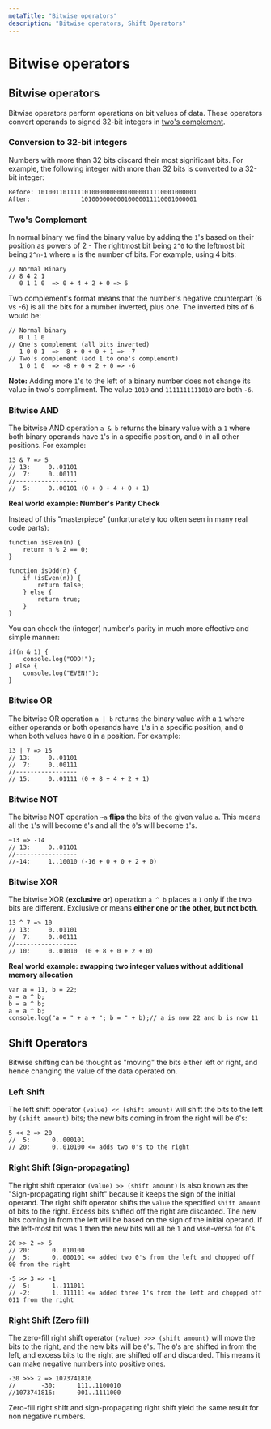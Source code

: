 ```yaml
---
metaTitle: "Bitwise operators"
description: "Bitwise operators, Shift Operators"
---
```


# Bitwise operators



## Bitwise operators


Bitwise operators perform operations on bit values of data. These operators convert  operands to signed 32-bit integers in [two's complement](http://stackoverflow.com/questions/1049722/what-is-2s-complement).

### Conversion to 32-bit integers

Numbers with more than 32 bits discard their most significant bits. For example, the following integer with more than 32 bits is converted to a 32-bit integer:

```
Before: 10100110111110100000000010000011110001000001
After:              10100000000010000011110001000001

```

### Two's Complement

In normal binary we find the binary value by adding the `1`'s based on their position as powers of 2 - The rightmost bit being `2^0` to the leftmost bit being `2^n-1` where `n` is the number of bits. For example, using 4 bits:

```
// Normal Binary
// 8 4 2 1
   0 1 1 0  => 0 + 4 + 2 + 0 => 6

```

Two complement's format means that the number's negative counterpart (6 vs -6) is all the bits for a number inverted, plus one. The inverted bits of 6 would be:

```
// Normal binary
   0 1 1 0
// One's complement (all bits inverted)
   1 0 0 1  => -8 + 0 + 0 + 1 => -7
// Two's complement (add 1 to one's complement)
   1 0 1 0  => -8 + 0 + 2 + 0 => -6

```

**Note:** Adding more `1`'s to the left of a binary number does not change its value in two's compliment. The value `1010` and `1111111111010` are both `-6`.

### Bitwise AND

The bitwise AND operation `a & b` returns the binary value with a `1` where both binary operands have `1`'s in a specific position, and `0` in all other positions. For example:

```
13 & 7 => 5
// 13:     0..01101
//  7:     0..00111
//-----------------
//  5:     0..00101 (0 + 0 + 4 + 0 + 1)

```

**Real world example: Number's Parity Check**

Instead of this "masterpiece" (unfortunately too often seen in many real code parts):

```
function isEven(n) {
    return n % 2 == 0;
}

function isOdd(n) {
    if (isEven(n)) {
        return false;
    } else {
        return true;
    }
}

```

You can check the (integer) number's parity in much more effective and simple manner:

```
if(n & 1) {
    console.log("ODD!");
} else {
    console.log("EVEN!");
}

```

### Bitwise OR

The bitwise OR operation `a | b` returns the binary value with a `1` where either operands or both operands have `1`'s in a specific position, and `0` when both values have `0` in a position. For example:

```
13 | 7 => 15
// 13:     0..01101
//  7:     0..00111
//-----------------
// 15:     0..01111 (0 + 8 + 4 + 2 + 1)  

```

### Bitwise NOT

The bitwise NOT operation `~a` **flips** the bits of the given value `a`. This means all the `1`'s will become `0`'s and all the `0`'s will become `1`'s.

```
~13 => -14
// 13:     0..01101
//-----------------
//-14:     1..10010 (-16 + 0 + 0 + 2 + 0)

```

### Bitwise XOR

The bitwise XOR (**exclusive or**) operation `a ^ b` places a `1` only if the two bits are different. Exclusive or means **either one or the other, but not both**.

```
13 ^ 7 => 10
// 13:     0..01101
//  7:     0..00111
//-----------------
// 10:     0..01010  (0 + 8 + 0 + 2 + 0)

```

**Real world example: swapping two integer values without additional memory allocation**

```
var a = 11, b = 22;
a = a ^ b;
b = a ^ b;
a = a ^ b;
console.log("a = " + a + "; b = " + b);// a is now 22 and b is now 11

```



## Shift Operators


Bitwise shifting can be thought as "moving" the bits either left or right, and hence changing the value of the data operated on.

### Left Shift

The left shift operator `(value) << (shift amount)` will shift the bits to the left by `(shift amount)` bits; the new bits coming in from the right will be `0`'s:

```
5 << 2 => 20
//  5:      0..000101
// 20:      0..010100 <= adds two 0's to the right

```

### Right Shift (**Sign-propagating**)

The right shift operator `(value) >> (shift amount)` is also known as the "Sign-propagating right shift" because it keeps the sign of the initial operand. The right shift operator shifts the `value` the specified `shift amount` of bits to the right. Excess bits shifted off the right are discarded. The new bits coming in from the left will be based on the sign of the initial operand. If the left-most bit was `1` then the new bits will all be `1` and vise-versa for `0`'s.

```
20 >> 2 => 5
// 20:      0..010100
//  5:      0..000101 <= added two 0's from the left and chopped off 00 from the right

-5 >> 3 => -1
// -5:      1..111011
// -2:      1..111111 <= added three 1's from the left and chopped off 011 from the right

```

### Right Shift (**Zero fill**)

The zero-fill right shift operator `(value) >>> (shift amount)` will move the bits to the right, and the new bits will be `0`'s. The `0`'s are shifted in from the left, and excess bits to the right are shifted off and discarded. This means it can make negative numbers into positive ones.

```
-30 >>> 2 => 1073741816
//       -30:      111..1100010
//1073741816:      001..1111000

```

Zero-fill right shift and sign-propagating right shift yield the same result for non negative numbers.


